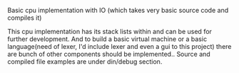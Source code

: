 Basic cpu implementation with IO (which takes very basic source code and compiles it)

This cpu implementation has its stack lists within and can be used for further development. And to build a basic virtual machine or a basic language(need of lexer, I'd include lexer and even a gui to this project) there are bunch of other components should be implemented..
Source and compiled file examples are under din/debug section.